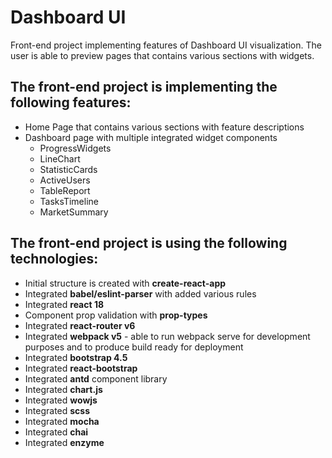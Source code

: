 # Dashboard UI

Front-end project implementing features of Dashboard UI visualization. The user is able to preview pages that contains various sections with widgets.

## The front-end project is implementing the following features:

* Home Page that contains various sections with feature descriptions
* Dashboard page with multiple integrated widget components
    * ProgressWidgets
    * LineChart
    * StatisticCards
    * ActiveUsers
    * TableReport
    * TasksTimeline
    * MarketSummary

## The front-end project is using the following technologies:

* Initial structure is created with **create-react-app**
* Integrated **babel/eslint-parser** with added various rules
* Integrated **react 18**
* Component prop validation with **prop-types**
* Integrated **react-router v6**
* Integrated **webpack v5** - able to run webpack serve for development purposes and to produce build ready for deployment
* Integrated **bootstrap 4.5**
* Integrated **react-bootstrap**
* Integrated **antd** component library
* Integrated **chart.js**
* Integrated **wowjs**
* Integrated **scss**
* Integrated **mocha**
* Integrated **chai**
* Integrated **enzyme**
